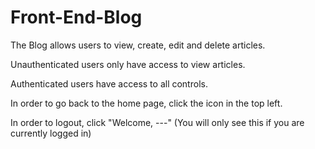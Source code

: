# Front-End-Blog
The Blog allows users to view, create, edit and delete articles.

Unauthenticated users only have access to view articles.

Authenticated users have access to all controls.

In order to go back to the home page, click the icon in the top left.

In order to logout, click "Welcome, ---" (You will only see this if you are currently logged in)
